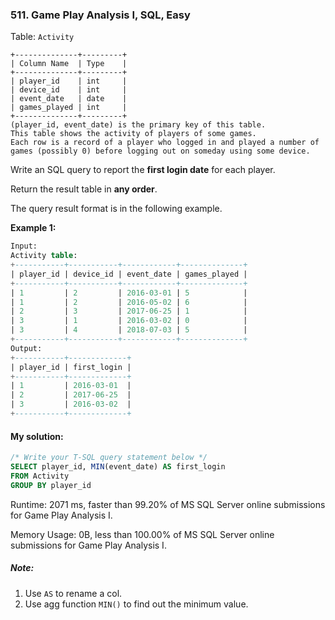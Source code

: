 ### 511. Game Play Analysis I, SQL, Easy

Table: `Activity`

```
+--------------+---------+
| Column Name  | Type    |
+--------------+---------+
| player_id    | int     |
| device_id    | int     |
| event_date   | date    |
| games_played | int     |
+--------------+---------+
(player_id, event_date) is the primary key of this table.
This table shows the activity of players of some games.
Each row is a record of a player who logged in and played a number of games (possibly 0) before logging out on someday using some device.
```

 

Write an SQL query to report the **first login date** for each player.

Return the result table in **any order**.

The query result format is in the following example.

 

**Example 1:**

```SQL
Input: 
Activity table:
+-----------+-----------+------------+--------------+
| player_id | device_id | event_date | games_played |
+-----------+-----------+------------+--------------+
| 1         | 2         | 2016-03-01 | 5            |
| 1         | 2         | 2016-05-02 | 6            |
| 2         | 3         | 2017-06-25 | 1            |
| 3         | 1         | 2016-03-02 | 0            |
| 3         | 4         | 2018-07-03 | 5            |
+-----------+-----------+------------+--------------+
Output: 
+-----------+-------------+
| player_id | first_login |
+-----------+-------------+
| 1         | 2016-03-01  |
| 2         | 2017-06-25  |
| 3         | 2016-03-02  |
+-----------+-------------+
```

#### My solution:
```SQL
/* Write your T-SQL query statement below */
SELECT player_id, MIN(event_date) AS first_login 
FROM Activity
GROUP BY player_id
```



Runtime: 2071 ms, faster than 99.20% of MS SQL Server online submissions for Game Play Analysis I.

Memory Usage: 0B, less than 100.00% of MS SQL Server online submissions for Game Play Analysis I.

##### Note:

1. Use `AS` to rename a col.
2. Use agg function `MIN()` to find out the minimum value. 

